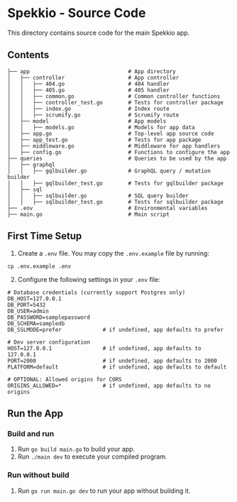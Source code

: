 # Spekkio - Source Code

This directory contains source code for the main Spekkio app.

## Contents

```
├── app                               # App directory
│   ├── controller                    # App controller
│   │   ├── 404.go                    # 404 handler
│   │   ├── 405.go                    # 405 handler
│   │   ├── common.go                 # Common controller functions
│   │   ├── controller_test.go        # Tests for controller package
│   │   ├── index.go                  # Index route
│   │   ├── scrumify.go               # Scrumify route
│   ├── model                         # App models
│   │   ├── models.go                 # Models for app data
│   ├── app.go                        # Top-level app source code
│   ├── app_test.go                   # Tests for app package
│   ├── middleware.go                 # Middleware for app handlers
│   ├── config.go                     # Functions to configure the app
├── queries                           # Queries to be used by the app
│   ├── graphql
│   │   ├── gqlbuilder.go             # GraphQL query / mutation builder
│   │   ├── gqlbuilder_test.go        # Tests for gqlbuilder package
│   ├── sql
│   │   ├── sqlbuilder.go             # SQL query builder
│   │   ├── sqlbuilder_test.go        # Tests for sqlbuilder package
├── .env                              # Environmental variables
├── main.go                           # Main script
```

## First Time Setup

1. Create a `.env` file. You may copy the `.env.example` file by running:
```
cp .env.example .env
```

2. Configure the following settings in your `.env` file:
```
# Database credentials (currently support Postgres only)
DB_HOST=127.0.0.1
DB_PORT=5432
DB_USER=admin
DB_PASSWORD=samplepassword
DB_SCHEMA=sampledb
DB_SSLMODE=prefer             # if undefined, app defaults to prefer

# Dev server configuration
HOST=127.0.0.1                # if undefined, app defaults to 127.0.0.1
PORT=2000                     # if undefined, app defaults to 2000
PLATFORM=default              # if undefined, app defaults to default

# OPTIONAL: Allowed origins for CORS
ORIGINS_ALLOWED=*             # if undefined, app defaults to no origins
```

## Run the App

### Build and run

1. Run `go build main.go` to build your app.
2. Run `./main dev` to execute your compiled program.

### Run without build

1. Run `go run main.go dev` to run your app without building it.
